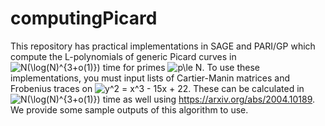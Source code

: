 # computingPicard
This repository has practical implementations in SAGE and PARI/GP which compute the L-polynomials of generic Picard curves in <img src="https://latex.codecogs.com/gif.latex?N(\log(N)^{3&plus;o(1)})" title="N(\log(N)^{3+o(1)})" /> time for primes <img src="https://latex.codecogs.com/gif.latex?p\le&space;N" title="p\le N" />. To use these implementations, you must input lists of Cartier-Manin matrices and Frobenius traces on <img src="https://latex.codecogs.com/gif.latex?y^2&space;=&space;x^3&space;-&space;15x&space;&plus;&space;22" title="y^2 = x^3 - 15x + 22" />. These can be calculated in <img src="https://latex.codecogs.com/gif.latex?N(\log(N)^{3&plus;o(1)})" title="N(\log(N)^{3+o(1)})" /> time as well using https://arxiv.org/abs/2004.10189. We provide some sample outputs of this algorithm to use.
